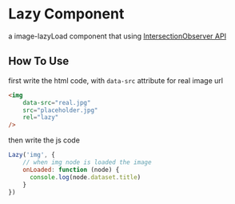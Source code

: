 # Lazy Component

a image-lazyLoad component that using [IntersectionObserver API](https://developer.mozilla.org/zh-CN/docs/Web/API/Intersection_Observer_API)


## How To Use

first write the html code, with `data-src` attribute for real image url

```html
<img
    data-src="real.jpg"
    src="placeholder.jpg"
    rel="lazy"
/>
```

then write the js code

```js
Lazy('img', {
    // when img node is loaded the image
    onLoaded: function (node) {
      console.log(node.dataset.title)
    }
})
```
